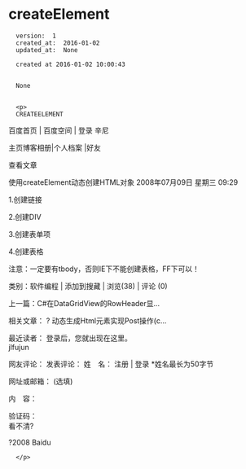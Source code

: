 
  # createElement

      version:  1
      created_at:  2016-01-02
      updated_at:  None

      created at 2016-01-02 10:00:43 


      None


      <p>
      CREATEELEMENT
 百度首页 | 百度空间  | 登录
辛尼
 
主页博客相册|个人档案 |好友
  	
查看文章
		 
使用createElement动态创建HTML对象
2008年07月09日 星期三 09:29

1.创建链接

<script language="javascript">
var o = document.body;
//创建链接
function createA(url,text)
{
    var a = document.createElement("a");
    a.href = url;
    a.innerHTML = text;
    a.style.color = "red";
    o.appendChild(a);
}
createA("http://www.webjx.com/","网页教学网");
</script>

2.创建DIV

<script language="javascript">
var o = document.body;
//创建DIV
function createDIV(text)
{
    var div = document.createElement("div");
    div.innerHTML = text;
    o.appendChild(div);
}
createDIV("网页教学网：http://www.webjx.com/");
Webjx.Com

</script>

3.创建表单项

<script language="javascript">
var o = document.body;
//创建表单项
function createInput(sType,sValue)
{
    var input = document.createElement("input");
    input.type = sType;
    input.value = sValue;
    o.appendChild(input);
}
createInput("button","ooo");
</script>

4.创建表格


<script language="javascript">
var o = document.body;
//创建表格
function createTable(w,h,r,c)
{
    var table = document.createElement("table");
    var tbody = document.createElement("tbody");
    table.width = w;
    table.height = h;
    table.border = 1;
    for(var i=1;i<=r;i++)
    {
        var tr = document.createElement("tr");
        for(var j=1;j<=c;j++)
        {
            var td = document.createElement("td");
            td.innerHTML = i + "" + j;
            //td.appendChild(document.createTextNode(i + "" + j));
            td.style.color = "#FF0000";
            tr.appendChild(td);
        }
        tbody.appendChild(tr);
    }
    table.appendChild(tbody);
    o.appendChild(table);
}
createTable(270,270,9,9);
</script>

注意：一定要有tbody，否则IE下不能创建表格，FF下可以！

类别：软件编程 | 添加到搜藏 | 浏览(38) | 评论 (0)
 
上一篇：C#在DataGridView的RowHeader显...    
 
相关文章：
?	动态生成Html元素实现Post操作(c...　　　　　　　　　	 	 
 
最近读者：
	登录后，您就出现在这里。		
 	 	jlfujun	
 
网友评论：
发表评论：
姓　名： 	   注册 | 登录
*姓名最长为50字节
  	
网址或邮箱： 	(选填)
  	
内　容： 	
  	
验证码： 	
看不清?
  	

  	  	 

?2008 Baidu

      </p>

  